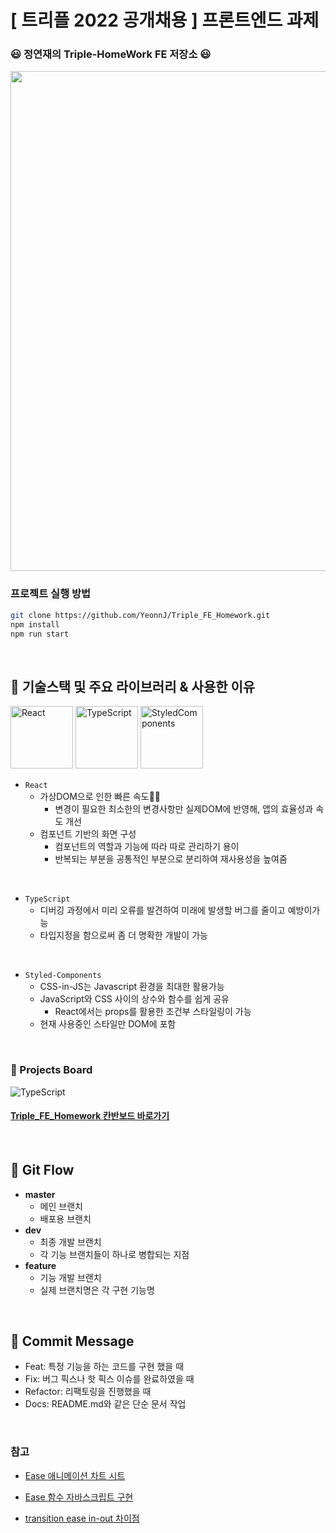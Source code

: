 # [ 트리플 2022 공개채용 ] 프론트엔드 과제

<h3>😃 정연재의 Triple-HomeWork FE 저장소 😃</h3>

<img src="https://user-images.githubusercontent.com/89297158/177262375-5c9ee5a0-43e4-4ec2-91ba-4d5a8d11f13a.gif" width="800"/>

### 프로젝트 실행 방법

```bash
git clone https://github.com/YeonnJ/Triple_FE_Homework.git
npm install
npm run start
```

<br />

## 🔖 기술스택 및 주요 라이브러리 & 사용한 이유

<p float="left" >
  <img src="https://user-images.githubusercontent.com/43779313/135983684-6de2d329-481b-4f3a-b3f1-30e15db4b217.png" alt="React" height="100"/>
  <img src="https://user-images.githubusercontent.com/43779313/135983313-e320aee3-b618-460f-b422-8d14f8f5ddd4.png" alt="TypeScript" height="100"/>

  <img src="https://images.velog.io/images/uiseop/post/b50d8119-29ba-410d-8949-56b3d4b29c47/atom.png" alt="StyledComponents" height="100" />
</p>

- `React`
  - 가상DOM으로 인한 빠른 속도🏃‍♀️
    - 변경이 필요한 최소한의 변경사항만 실제DOM에 반영해, 앱의 효율성과 속도 개선
      <br />
  - 컴포넌트 기반의 화면 구성
    - 컴포넌트의 역할과 기능에 따라 따로 관리하기 용이
    - 반복되는 부분을 공통적인 부분으로 분리하여 재사용성을 높여줌

<br />

- `TypeScript`
  - 디버깅 과정에서 미리 오류를 발견하여 미래에 발생할 버그를 줄이고 예방이가능
  - 타입지정을 함으로써 좀 더 명확한 개발이 가능

<br />

- `Styled-Components`
  - CSS-in-JS는 Javascript 환경을 최대한 활용가능
    <br/>
  - JavaScript와 CSS 사이의 상수와 함수를 쉽게 공유
    - React에서는 props를 활용한 조건부 스타일링이 가능
      <br />
  - 현재 사용중인 스타일만 DOM에 포함

<br />

### 📝 Projects Board

 <img src="https://user-images.githubusercontent.com/89297158/177271811-eef3a0bc-faf2-42ac-a0aa-0a13c6f66e40.png" alt="TypeScript" />

#### [Triple_FE_Homework 칸반보드 바로가기](https://github.com/YeonnJ/Triple_FE_Homework/projects/1)

<br/>

## 📝 Git Flow

- **master**
  - 메인 브랜치
  - 배포용 브랜치
- **dev**
  - 최종 개발 브랜치
  - 각 기능 브랜치들이 하나로 병합되는 지점
- **feature**
  - 기능 개발 브랜치
  - 실제 브랜치명은 각 구현 기능명

<br />

## 📝 Commit Message

- Feat: 특정 기능을 하는 코드를 구현 했을 때
- Fix: 버그 픽스나 핫 픽스 이슈를 완료하였을 때
- Refactor: 리팩토링을 진행했을 때
- Docs: README.md와 같은 단순 문서 작업

</br>

### 참고

- [Ease 애니메이션 차트 시트](https://easings.net/ko)

- [Ease 함수 자바스크립트 구현](https://spicyyoghurt.com/tools/easing-functions)

- [transition ease in-out 차이점](https://chinsun9.github.io/2021/06/18/transition-timing-function/)

</br>
